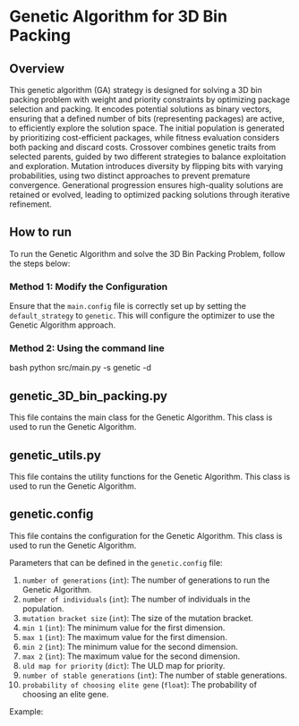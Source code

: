 # Genetic Algorithm for 3D Bin Packing

## Overview

This genetic algorithm (GA) strategy is designed for solving a 3D bin packing problem with weight and priority constraints by optimizing package selection and packing. It encodes potential solutions as binary vectors, ensuring that a defined number of bits (representing packages) are active, to efficiently explore the solution space. The initial population is generated by prioritizing cost-efficient packages, while fitness evaluation considers both packing and discard costs. Crossover combines genetic traits from selected parents, guided by two different strategies to balance exploitation and exploration. Mutation introduces diversity by flipping bits with varying probabilities, using two distinct approaches to prevent premature convergence. Generational progression ensures high-quality solutions are retained or evolved, leading to optimized packing solutions through iterative refinement.



## How to run

To run the Genetic Algorithm and solve the 3D Bin Packing Problem, follow the steps below:

### Method 1: Modify the Configuration
Ensure that the `main.config` file is correctly set up by setting the `default_strategy` to `genetic`. This will configure the optimizer to use the Genetic Algorithm approach.

### Method 2: Using the command line
bash
python src/main.py -s genetic -d

## genetic_3D_bin_packing.py

This file contains the main class for the Genetic Algorithm. This class is used to run the Genetic Algorithm.

## genetic_utils.py

This file contains the utility functions for the Genetic Algorithm. This class is used to run the Genetic Algorithm.

## genetic.config

This file contains the configuration for the Genetic Algorithm. This class is used to run the Genetic Algorithm.

Parameters that can be defined in the `genetic.config` file:

1. `number of generations` (`int`): The number of generations to run the Genetic Algorithm.<br  >
2. `number of individuals` (`int`): The number of individuals in the population.<br>
3. `mutation bracket size` (`int`): The size of the mutation bracket.<br>
4. `min 1` (`int`): The minimum value for the first dimension.<br>
5. `max 1` (`int`): The maximum value for the first dimension.<br>
6. `min 2` (`int`): The minimum value for the second dimension.<br>
7. `max 2` (`int`): The maximum value for the second dimension.<br>
8. `uld map for priority` (`dict`): The ULD map for priority.<br>
9. `number of stable generations` (`int`): The number of stable generations.<br>
10. `probability of choosing elite gene` (`float`): The probability of choosing an elite gene.<br>

Example:

